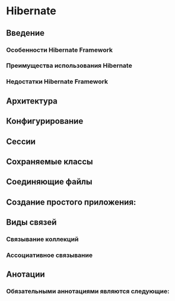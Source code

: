 # Hibernate

## Введение

### Особенности Hibernate Framework
### Преимущества использования Hibernate
### Недостатки Hibernate Framework

## Архитектура

## Конфигурирование

## Сессии

## Сохраняемые классы


## Соединяющие файлы

## Создание простого приложения:

## Виды связей

### Связывание коллекций

### Ассоциативное связывание

## Анотации

### Обязательными аннотациями являются следующие:


